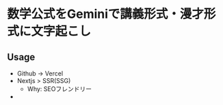 # 数学公式をGeminiで講義形式・漫才形式に文字起こし


## Usage
- Github -> Vercel
- Nextjs > SSR(SSG)
  - Why: SEOフレンドリー
- 
